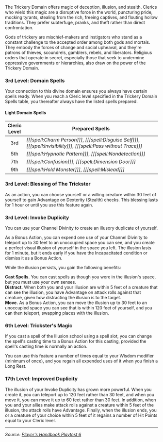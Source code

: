 The Trickery Domain offers magic of deception, illusion, and stealth. Clerics who wield this magic are a disruptive force in the world, puncturing pride, mocking tyrants, stealing from the rich, freeing captives, and flouting hollow traditions. They prefer subterfuge, pranks, and theft rather than direct confrontation.

Gods of trickery are mischief-makers and instigators who stand as a constant challenge to the accepted order among both gods and mortals. They embody the forces of change and social upheaval, and they're patrons of thieves, scoundrels, gamblers, rebels, and liberators. Religious orders that operate in secret, especially those that seek to undermine oppressive governments or hierarchies, also draw on the power of the Trickery Domain.

### 3rd Level: Domain Spells

Your connection to this divine domain ensures you always have certain spells ready. When you reach a Cleric level specified in the Trickery Domain Spells table, you thereafter always have the listed spells prepared.

#### Light Domain Spells

| Cleric<br>Level | Prepared Spells                                                                                                       |
|:---------------:|-----------------------------------------------------------------------------------------------------------------------|
|       3rd       | _[[[spell:Charm Person]]]_, _[[[spell:Disguise Self]]]_, _[[[spell:Invisibility]]]_, _[[[spell:Pass without Trace]]]_ |
|       5th       | _[[[spell:Hypnotic Pattern]]]_, _[[[spell:Nondetection]]]_                                                            |
|       7th       | _[[[spell:Confusion]]]_, _[[[spell:Dimension Door]]]_                                                                 |
|       9th       | _[[[spell:Hold Monster]]]_, _[[[spell:Mislead]]]_                                                                     | 

### 3rd Level: Blessing of The Trickster

As an action, you can choose yourself or a willing creature within 30 feet of yourself to gain Advantage on Dexterity (Stealth) checks. This blessing lasts for 1 hour or until you use this feature again. 

### 3rd Level: Invoke Duplicity

You can use your Channel Divinity to create an illusory duplicate of yourself.

As a Bonus Action, you can expend one use of your Channel Divinity to teleport up to 30 feet to an unoccupied space you can see, and you create a perfect visual illusion of yourself in the space you left. The illusion lasts for 1 minute, but it ends early if you have the Incapacitated condition or dismiss it as a Bonus Action.

While the illusion persists, you gain the following benefits:

**Cast Spells.** You can cast spells as though you were in the illusion's space, but you must use your own senses.  
**Distract.** When both you and your illusion are within 5 feet of a creature that can see the illusion, you have Advantage on attack rolls against that creature, given how distracting the illusion is to the target.  
**Move.** As a Bonus Action, you can move the illusion up to 30 feet to an unoccupied space you can see that is within 120 feet of yourself, and you can then teleport, swapping places with the illusion. 

### 6th Level: Trickster's Magic

If you cast a spell of the Illusion school using a spell slot, you can change the spell's casting time to a Bonus Action for this casting, provided the spell's casting time is normally an action.

You can use this feature a number of times equal to your Wisdom modifier (minimum of once), and you regain all expended uses of it when you finish a Long Rest. 

### 17th Level: Improved Duplicity

The illusion of your Invoke Duplicity has grown more powerful. When you create it, you can teleport up to 120 feet rather than 30 feet, and when you move it, you can move it up to 60 feet rather than 30 feet. In addition, when you and your allies make attack rolls against a creature within 5 feet of the illusion, the attack rolls have Advantage. Finally, when the illusion ends, you or a creature of your choice within 5 feet of it regains a number of Hit Points equal to your Cleric level.

----

_Source: [Player's Handbook Playtest 6](https://www.dndbeyond.com/sources/ua/ph-playtest-6)_

